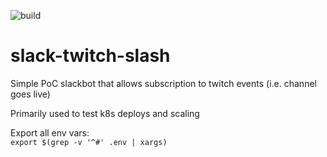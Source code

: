 ![build](https://github.com/Christian-Bull/slack-twitch-slash/actions/workflows/docker-image.yml/badge.svg)


# slack-twitch-slash

Simple PoC slackbot that allows subscription to twitch events (i.e. channel goes live)

Primarily used to test k8s deploys and scaling

Export all env vars:  
`export $(grep -v '^#' .env | xargs)`